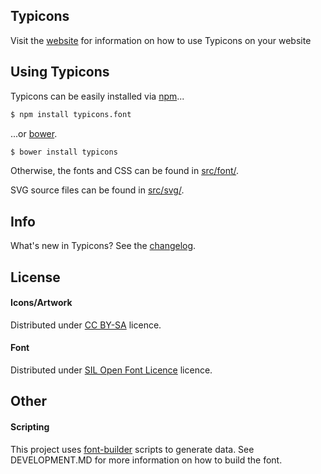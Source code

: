 ## Typicons

Visit the [website](http://s-ings.com/typicons) for information on how to use Typicons on your website

## Using Typicons

Typicons can be easily installed via [npm](http://www.npmjs.com)...

```bash
$ npm install typicons.font
```

...or [bower](http://www.bower.io/).

```bash
$ bower install typicons
```

Otherwise, the fonts and CSS can be found in [src/font/](https://github.com/stephenhutchings/typicons.font/tree/master/src/font).

SVG source files can be found in [src/svg/](https://github.com/stephenhutchings/typicons.font/tree/master/src/svg).

## Info

What's new in Typicons? See the [changelog](https://github.com/stephenhutchings/typicons.font/blob/master/CHANGELOG.md).

## License

#### Icons/Artwork

Distributed under
[CC BY-SA](http://creativecommons.org/licenses/by-sa/3.0/) licence.

#### Font

Distributed under
[SIL Open Font Licence](http://scripts.sil.org/cms/scripts/page.php?item_id=OFL_web) licence.

## Other

#### Scripting

This project uses [font-builder](https://github.com/fontello/font-builder) scripts to generate data. See DEVELOPMENT.MD for more information on how to build the font.
